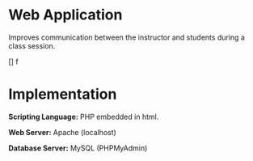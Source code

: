 # Web Application

Improves communication between the instructor and students during a class session.

[] f

# Implementation

<b>Scripting Language:</b> PHP embedded in html.

<b>Web Server:</b> Apache (localhost)

<b>Database Server:</b> MySQL (PHPMyAdmin)


